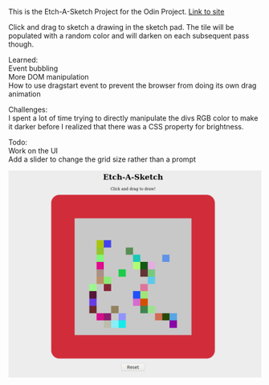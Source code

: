 This is the Etch-A-Sketch Project for the Odin Project.
[Link to site](https://pwroblewski515.github.io/etch-a-sketch/)

Click and drag to sketch a drawing in the sketch pad. The tile will be populated with a random color and will darken on each subsequent pass though.

Learned:<br>
Event bubbling<br>
More DOM manipulation<br>
How to use dragstart event to prevent the browser from doing its own drag animation<br>

Challenges:<br>
I spent a lot of time trying to directly manipulate the divs RGB color to make it darker before I realized that there was a CSS property for brightness.

Todo:<br>
Work on the UI<br>
Add a slider to change the grid size rather than a prompt<br>

![Screenshot](etch-a-sketch.png)
